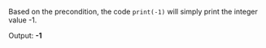 Based on the precondition, the code `print(-1)` will simply print the integer value -1.

Output: **-1**